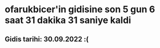 # ofarukbicer'in gidisine son 5 gun 6 saat 31 dakika 31 saniye kaldi

## Gidis tarihi: 30.09.2022 :(